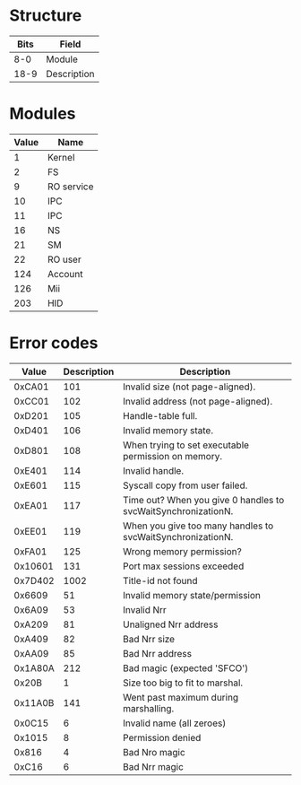 # Structure

| Bits | Field       |
| ---- | ----------- |
| 8-0  | Module      |
| 18-9 | Description |

# Modules

| Value | Name       |
| ----- | ---------- |
| 1     | Kernel     |
| 2     | FS         |
| 9     | RO service |
| 10    | IPC        |
| 11    | IPC        |
| 16    | NS         |
| 21    | SM         |
| 22    | RO user    |
| 124   | Account    |
| 126   | Mii        |
| 203   | HID        |

# Error codes

| Value   | Description | Description                                                   |
| ------- | ----------- | ------------------------------------------------------------- |
| 0xCA01  | 101         | Invalid size (not page-aligned).                              |
| 0xCC01  | 102         | Invalid address (not page-aligned).                           |
| 0xD201  | 105         | Handle-table full.                                            |
| 0xD401  | 106         | Invalid memory state.                                         |
| 0xD801  | 108         | When trying to set executable permission on memory.           |
| 0xE401  | 114         | Invalid handle.                                               |
| 0xE601  | 115         | Syscall copy from user failed.                                |
| 0xEA01  | 117         | Time out? When you give 0 handles to svcWaitSynchronizationN. |
| 0xEE01  | 119         | When you give too many handles to svcWaitSynchronizationN.    |
| 0xFA01  | 125         | Wrong memory permission?                                      |
| 0x10601 | 131         | Port max sessions exceeded                                    |
| 0x7D402 | 1002        | Title-id not found                                            |
| 0x6609  | 51          | Invalid memory state/permission                               |
| 0x6A09  | 53          | Invalid Nrr                                                   |
| 0xA209  | 81          | Unaligned Nrr address                                         |
| 0xA409  | 82          | Bad Nrr size                                                  |
| 0xAA09  | 85          | Bad Nrr address                                               |
| 0x1A80A | 212         | Bad magic (expected 'SFCO')                                   |
| 0x20B   | 1           | Size too big to fit to marshal.                               |
| 0x11A0B | 141         | Went past maximum during marshalling.                         |
| 0x0C15  | 6           | Invalid name (all zeroes)                                     |
| 0x1015  | 8           | Permission denied                                             |
| 0x816   | 4           | Bad Nro magic                                                 |
| 0xC16   | 6           | Bad Nrr magic                                                 |
